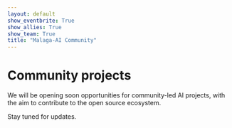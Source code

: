 ```yaml
---
layout: default
show_eventbrite: True
show_allies: True
show_team: True
title: "Malaga-AI Community"
---
```


# Community projects

We will be opening soon opportunities for community-led AI projects, with the aim to contribute to the open source ecosystem.

Stay tuned for updates.
